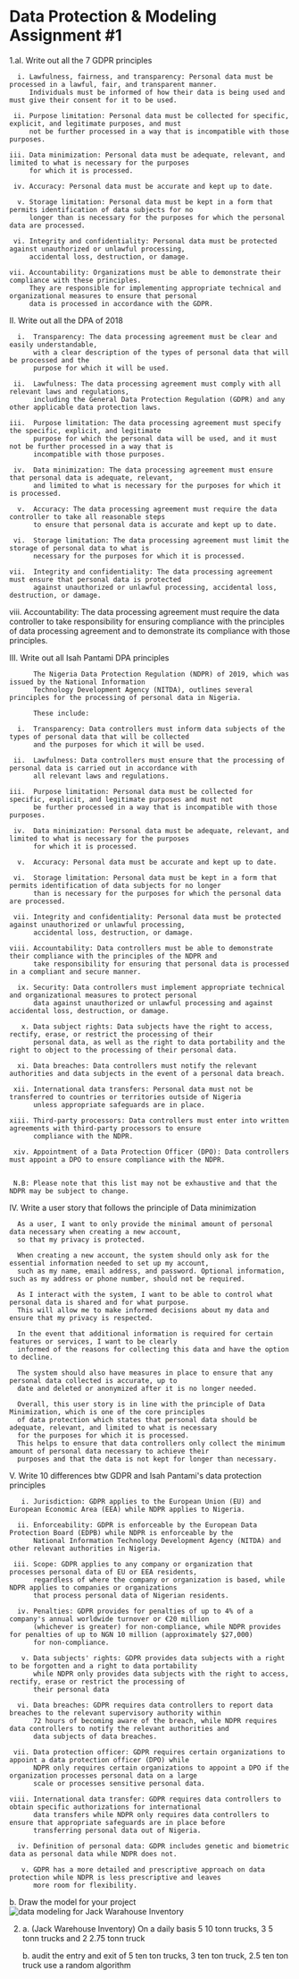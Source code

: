 # Data Protection & Modeling Assignment #1

1.aI. Write out all the 7 GDPR principles

      i. Lawfulness, fairness, and transparency: Personal data must be processed in a lawful, fair, and transparent manner. 
         Individuals must be informed of how their data is being used and must give their consent for it to be used.

     ii. Purpose limitation: Personal data must be collected for specific, explicit, and legitimate purposes, and must 
         not be further processed in a way that is incompatible with those purposes.

    iii. Data minimization: Personal data must be adequate, relevant, and limited to what is necessary for the purposes 
         for which it is processed.

     iv. Accuracy: Personal data must be accurate and kept up to date.

      v. Storage limitation: Personal data must be kept in a form that permits identification of data subjects for no 
         longer than is necessary for the purposes for which the personal data are processed.

     vi. Integrity and confidentiality: Personal data must be protected against unauthorized or unlawful processing, 
         accidental loss, destruction, or damage.

    vii. Accountability: Organizations must be able to demonstrate their compliance with these principles. 
         They are responsible for implementing appropriate technical and organizational measures to ensure that personal 
         data is processed in accordance with the GDPR.




  II. Write out all the DPA of 2018

      i.  Transparency: The data processing agreement must be clear and easily understandable, 
          with a clear description of the types of personal data that will be processed and the 
          purpose for which it will be used.

     ii.  Lawfulness: The data processing agreement must comply with all relevant laws and regulations, 
          including the General Data Protection Regulation (GDPR) and any other applicable data protection laws.

    iii.  Purpose limitation: The data processing agreement must specify the specific, explicit, and legitimate 
          purpose for which the personal data will be used, and it must not be further processed in a way that is 
          incompatible with those purposes.

     iv.  Data minimization: The data processing agreement must ensure that personal data is adequate, relevant, 
          and limited to what is necessary for the purposes for which it is processed.

      v.  Accuracy: The data processing agreement must require the data controller to take all reasonable steps 
          to ensure that personal data is accurate and kept up to date.

     vi.  Storage limitation: The data processing agreement must limit the storage of personal data to what is 
          necessary for the purposes for which it is processed.

    vii.  Integrity and confidentiality: The data processing agreement must ensure that personal data is protected 
          against unauthorized or unlawful processing, accidental loss, destruction, or damage.
          
   viii.  Accountability: The data processing agreement must require the data controller to take responsibility for 
          ensuring compliance with the principles of data processing agreement and to demonstrate its compliance with 
          those principles.
  
  
  
  
  III. Write out all Isah Pantami DPA principles
  
          The Nigeria Data Protection Regulation (NDPR) of 2019, which was issued by the National Information 
          Technology Development Agency (NITDA), outlines several principles for the processing of personal data in Nigeria. 
          
          These include:

      i.  Transparency: Data controllers must inform data subjects of the types of personal data that will be collected 
          and the purposes for which it will be used.

     ii.  Lawfulness: Data controllers must ensure that the processing of personal data is carried out in accordance with 
          all relevant laws and regulations.

    iii.  Purpose limitation: Personal data must be collected for specific, explicit, and legitimate purposes and must not 
          be further processed in a way that is incompatible with those purposes.

     iv.  Data minimization: Personal data must be adequate, relevant, and limited to what is necessary for the purposes 
          for which it is processed.

      v.  Accuracy: Personal data must be accurate and kept up to date.

     vi.  Storage limitation: Personal data must be kept in a form that permits identification of data subjects for no longer 
          than is necessary for the purposes for which the personal data are processed.

     vii. Integrity and confidentiality: Personal data must be protected against unauthorized or unlawful processing, 
          accidental loss, destruction, or damage.

    viii. Accountability: Data controllers must be able to demonstrate their compliance with the principles of the NDPR and 
          take responsibility for ensuring that personal data is processed in a compliant and secure manner.

      ix. Security: Data controllers must implement appropriate technical and organizational measures to protect personal 
          data against unauthorized or unlawful processing and against accidental loss, destruction, or damage.

       x. Data subject rights: Data subjects have the right to access, rectify, erase, or restrict the processing of their 
          personal data, as well as the right to data portability and the right to object to the processing of their personal data.

      xi. Data breaches: Data controllers must notify the relevant authorities and data subjects in the event of a personal data breach.

     xii. International data transfers: Personal data must not be transferred to countries or territories outside of Nigeria 
          unless appropriate safeguards are in place.

    xiii. Third-party processors: Data controllers must enter into written agreements with third-party processors to ensure 
          compliance with the NDPR.

     xiv. Appointment of a Data Protection Officer (DPO): Data controllers must appoint a DPO to ensure compliance with the NDPR.


     N.B: Please note that this list may not be exhaustive and that the NDPR may be subject to change.




  IV. Write a user story that follows the principle of Data minimization
  
      As a user, I want to only provide the minimal amount of personal data necessary when creating a new account, 
      so that my privacy is protected.

      When creating a new account, the system should only ask for the essential information needed to set up my account, 
      such as my name, email address, and password. Optional information, such as my address or phone number, should not be required.

      As I interact with the system, I want to be able to control what personal data is shared and for what purpose. 
      This will allow me to make informed decisions about my data and ensure that my privacy is respected.

      In the event that additional information is required for certain features or services, I want to be clearly 
      informed of the reasons for collecting this data and have the option to decline.

      The system should also have measures in place to ensure that any personal data collected is accurate, up to 
      date and deleted or anonymized after it is no longer needed.

      Overall, this user story is in line with the principle of Data Minimization, which is one of the core principles 
      of data protection which states that personal data should be adequate, relevant, and limited to what is necessary 
      for the purposes for which it is processed. 
      This helps to ensure that data controllers only collect the minimum amount of personal data necessary to achieve their 
      purposes and that the data is not kept for longer than necessary.
      
      
      

  V. Write 10 differences btw GDPR and Isah Pantami's data protection principles
  
       i. Jurisdiction: GDPR applies to the European Union (EU) and European Economic Area (EEA) while NDPR applies to Nigeria.

      ii. Enforceability: GDPR is enforceable by the European Data Protection Board (EDPB) while NDPR is enforceable by the 
          National Information Technology Development Agency (NITDA) and other relevant authorities in Nigeria.

     iii. Scope: GDPR applies to any company or organization that processes personal data of EU or EEA residents, 
          regardless of where the company or organization is based, while NDPR applies to companies or organizations 
          that process personal data of Nigerian residents.

      iv. Penalties: GDPR provides for penalties of up to 4% of a company's annual worldwide turnover or €20 million 
          (whichever is greater) for non-compliance, while NDPR provides for penalties of up to NGN 10 million (approximately $27,000) 
          for non-compliance.

       v. Data subjects' rights: GDPR provides data subjects with a right to be forgotten and a right to data portability 
          while NDPR only provides data subjects with the right to access, rectify, erase or restrict the processing of 
          their personal data

      vi. Data breaches: GDPR requires data controllers to report data breaches to the relevant supervisory authority within 
          72 hours of becoming aware of the breach, while NDPR requires data controllers to notify the relevant authorities and 
          data subjects of data breaches.

     vii. Data protection officer: GDPR requires certain organizations to appoint a data protection officer (DPO) while 
          NDPR only requires certain organizations to appoint a DPO if the organization processes personal data on a large 
          scale or processes sensitive personal data.

    viii. International data transfer: GDPR requires data controllers to obtain specific authorizations for international 
          data transfers while NDPR only requires data controllers to ensure that appropriate safeguards are in place before 
          transferring personal data out of Nigeria.

      iv. Definition of personal data: GDPR includes genetic and biometric data as personal data while NDPR does not.

       v. GDPR has a more detailed and prescriptive approach on data protection while NDPR is less prescriptive and leaves 
          more room for flexibility.
  
  
  

  b. Draw the model for your project 
        <img src="./images/jackInventoryDataModel.drawio.png" alt="data modeling for Jack Warahouse Inventory">



2. a. (Jack Warehouse Inventory) On a daily basis 5 10 tonn trucks, 
      3 5 tonn trucks and 2 2.75 tonn truck

   b. audit the entry and exit of 5 ten ton trucks, 3 ten ton truck, 
      2.5 ten ton truck use a random algorithm  
